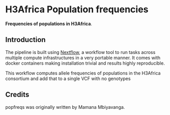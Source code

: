 # H3Africa Population frequencies

**Frequencies of populations in H3Africa**.

## Introduction
The pipeline is built using [Nextflow](https://www.nextflow.io), a workflow tool to run tasks across multiple compute infrastructures in a very portable manner. It comes with docker containers making installation trivial and results highly reproducible.

This workflow computes allele frequencies of populations in the H3Africa consortium and add that to a single VCF with no genotypes

<!-- TODO nf-core: Add a brief overview of what the pipeline does and how it works -->

## Credits
popfreqs was originally written by Mamana Mbiyavanga.
